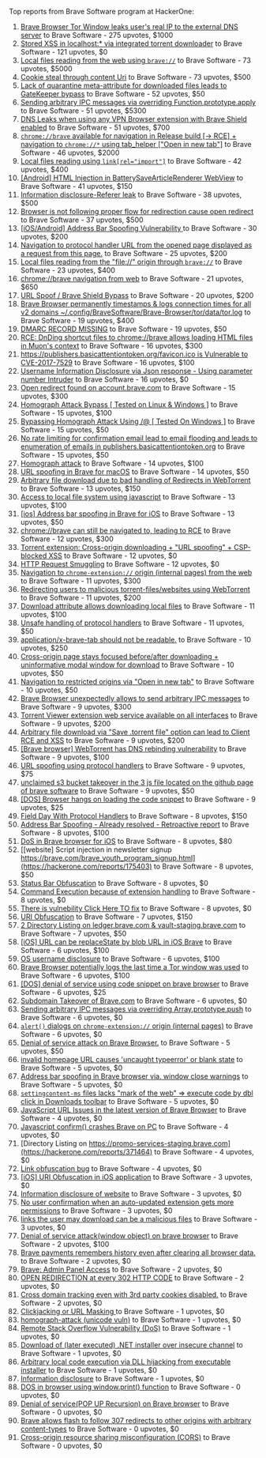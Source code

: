 Top reports from Brave Software program at HackerOne:

1. [Brave Browser Tor Window leaks user's real IP to the external DNS server](https://hackerone.com/reports/1077022) to Brave Software - 275 upvotes, $1000
2. [Stored XSS in localhost:* via integrated torrent downloader](https://hackerone.com/reports/681617) to Brave Software - 121 upvotes, $0
3. [Local files reading from the web using `brave://`](https://hackerone.com/reports/390013) to Brave Software - 73 upvotes, $5000
4. [Cookie steal through content Uri](https://hackerone.com/reports/876192) to Brave Software - 73 upvotes, $500
5. [Lack of quarantine meta-attribute for downloaded files leads to GateKeeper bypass](https://hackerone.com/reports/374106) to Brave Software - 52 upvotes, $50
6. [Sending arbitrary IPC messages via overriding Function.prototype.apply](https://hackerone.com/reports/188086) to Brave Software - 51 upvotes, $5300
7. [DNS Leaks when using any VPN Browser extension with Brave Shield enabled](https://hackerone.com/reports/1203842) to Brave Software - 51 upvotes, $700
8. [`chrome://brave` available for navigation in Release build [-\> RCE] + navigation to `chrome://*` using tab_helper ["Open in new tab"]](https://hackerone.com/reports/395737) to Brave Software - 46 upvotes, $2000
9. [Local files reading using `link[rel="import"]`](https://hackerone.com/reports/375329) to Brave Software - 42 upvotes, $400
10. [[Android] HTML Injection in BatterySaveArticleRenderer WebView](https://hackerone.com/reports/176065) to Brave Software - 41 upvotes, $150
11. [Information disclosure-Referer leak](https://hackerone.com/reports/1337624) to Brave Software - 38 upvotes, $500
12. [Browser is not following proper flow for redirection cause open redirect ](https://hackerone.com/reports/1579374) to Brave Software - 37 upvotes, $500
13. [[iOS/Android] Address Bar Spoofing Vulnerability ](https://hackerone.com/reports/175958) to Brave Software - 30 upvotes, $200
14. [Navigation to protocol handler URL from the opened page displayed as a request from this page.](https://hackerone.com/reports/374969) to Brave Software - 25 upvotes, $200
15. [Local files reading from the "file://" origin through `brave://`](https://hackerone.com/reports/390362) to Brave Software - 23 upvotes, $400
16. [chrome://brave navigation from web](https://hackerone.com/reports/415967) to Brave Software - 21 upvotes, $650
17. [URL Spoof / Brave Shield Bypass](https://hackerone.com/reports/255991) to Brave Software - 20 upvotes, $200
18. [Brave Browser permanently timestamps & logs connection times for all v2 domains ~/.config/BraveSoftware/Brave-Browser/tor/data/tor.log](https://hackerone.com/reports/1249056) to Brave Software - 19 upvotes, $400
19. [DMARC RECORD MISSING](https://hackerone.com/reports/491753) to Brave Software - 19 upvotes, $50
20. [RCE: DnDing shortcut files to chrome://brave allows loading HTML files in Muon's context](https://hackerone.com/reports/415258) to Brave Software - 16 upvotes, $300
21. [https://publishers.basicattentiontoken.org/favicon.ico is Vulnerable to CVE-2017-7529](https://hackerone.com/reports/980856) to Brave Software - 16 upvotes, $100
22. [Username Information Disclosure via Json response - Using parameter number Intruder](https://hackerone.com/reports/812351) to Brave Software - 16 upvotes, $0
23. [Open redirect found on account.brave.com](https://hackerone.com/reports/1338437) to Brave Software - 15 upvotes, $300
24. [Homograph Attack Bypass [ Tested on Linux & Windows ]](https://hackerone.com/reports/268984) to Brave Software - 15 upvotes, $100
25. [Bypassing Homograph Attack Using /@ [ Tested On Windows ]](https://hackerone.com/reports/317931) to Brave Software - 15 upvotes, $50
26. [No rate limiting for confirmation email lead to email flooding and leads to enumeration of emails in publishers.basicattentiontoken.org](https://hackerone.com/reports/854793) to Brave Software - 15 upvotes, $50
27. [Homograph attack](https://hackerone.com/reports/175286) to Brave Software - 14 upvotes, $100
28. [URL spoofing in Brave for macOS](https://hackerone.com/reports/369086) to Brave Software - 14 upvotes, $50
29. [Arbitrary file download due to bad handling of Redirects in WebTorrent](https://hackerone.com/reports/975514) to Brave Software - 13 upvotes, $150
30. [Access to local file system using javascript](https://hackerone.com/reports/175979) to Brave Software - 13 upvotes, $100
31. [[ios] Address bar spoofing in Brave for iOS](https://hackerone.com/reports/176929) to Brave Software - 13 upvotes, $50
32. [chrome://brave can still be navigated to, leading to RCE](https://hackerone.com/reports/415178) to Brave Software - 12 upvotes, $300
33. [Torrent extension: Cross-origin downloading + "URL spoofing" + CSP-blocked XSS](https://hackerone.com/reports/378864) to Brave Software - 12 upvotes, $0
34. [HTTP Request Smuggling](https://hackerone.com/reports/866382) to Brave Software - 12 upvotes, $0
35. [Navigation to `chrome-extension://` origin (internal pages) from the web](https://hackerone.com/reports/378805) to Brave Software - 11 upvotes, $300
36. [Redirecting users to malicious torrent-files/websites using WebTorrent](https://hackerone.com/reports/968328) to Brave Software - 11 upvotes, $200
37. [Download attribute allows downloading local files](https://hackerone.com/reports/258710) to Brave Software - 11 upvotes, $100
38. [Unsafe handling of protocol handlers](https://hackerone.com/reports/369185) to Brave Software - 11 upvotes, $50
39. [application/x-brave-tab should not be readable.](https://hackerone.com/reports/258578) to Brave Software - 10 upvotes, $250
40. [Cross-origin page stays focused before/after downloading + uninformative modal window for download](https://hackerone.com/reports/375259) to Brave Software - 10 upvotes, $50
41. [Navigation to restricted origins via "Open in new tab"](https://hackerone.com/reports/369218) to Brave Software - 10 upvotes, $50
42. [Brave Browser unexpectedly allows to send arbitrary IPC messages](https://hackerone.com/reports/187542) to Brave Software - 9 upvotes, $300
43. [Torrent Viewer extension web service available on all interfaces](https://hackerone.com/reports/300181) to Brave Software - 9 upvotes, $200
44. [Arbitrary file download via "Save .torrent file" option can lead to Client RCE and XSS](https://hackerone.com/reports/963155) to Brave Software - 9 upvotes, $200
45. [[Brave browser] WebTorrent has DNS rebinding vulnerability](https://hackerone.com/reports/663729) to Brave Software - 9 upvotes, $100
46. [URL spoofing using protocol handlers](https://hackerone.com/reports/373721) to Brave Software - 9 upvotes, $75
47. [unclaimed s3 bucket takeover in the 3 js file located on the github page of  brave software](https://hackerone.com/reports/1316650) to Brave Software - 9 upvotes, $50
48. [[DOS] Browser hangs on loading the code snippet](https://hackerone.com/reports/181686) to Brave Software - 9 upvotes, $25
49. [Field Day With Protocol Handlers](https://hackerone.com/reports/416040) to Brave Software - 8 upvotes, $150
50. [Address Bar Spoofing - Already resolved - Retroactive report](https://hackerone.com/reports/175779) to Brave Software - 8 upvotes, $100
51. [DoS in Brave browser for iOS](https://hackerone.com/reports/357665) to Brave Software - 8 upvotes, $80
52. [[website] Script injection in newsletter signup https://brave.com/brave_youth_program_signup.html](https://hackerone.com/reports/175403) to Brave Software - 8 upvotes, $50
53. [Status Bar Obfuscation](https://hackerone.com/reports/175701) to Brave Software - 8 upvotes, $0
54. [Command Execution because of extension handling](https://hackerone.com/reports/188078) to Brave Software - 8 upvotes, $0
55. [There is vulnebility Click Here TO fix](https://hackerone.com/reports/319036) to Brave Software - 8 upvotes, $0
56. [URI Obfuscation](https://hackerone.com/reports/175529) to Brave Software - 7 upvotes, $150
57. [2 Directory Listing on ledger.brave.com & vault-staging.brave.com](https://hackerone.com/reports/175320) to Brave Software - 7 upvotes, $50
58. [[iOS] URL can be replaceState by blob URL in iOS Brave](https://hackerone.com/reports/215044) to Brave Software - 6 upvotes, $100
59. [OS username disclosure](https://hackerone.com/reports/258585) to Brave Software - 6 upvotes, $100
60. [Brave Browser potentially logs the last time a Tor window was used](https://hackerone.com/reports/1024668) to Brave Software - 6 upvotes, $100
61. [[DOS] denial of service using code snippet on brave browser](https://hackerone.com/reports/181558) to Brave Software - 6 upvotes, $25
62. [Subdomain Takeover of Brave.com](https://hackerone.com/reports/175397) to Brave Software - 6 upvotes, $0
63. [Sending arbitrary IPC messages via overriding Array.prototype.push](https://hackerone.com/reports/188561) to Brave Software - 6 upvotes, $0
64. [`alert()` dialogs on `chrome-extension://` origin (internal pages)](https://hackerone.com/reports/378809) to Brave Software - 6 upvotes, $0
65. [Denial of service attack on Brave Browser.](https://hackerone.com/reports/176066) to Brave Software - 5 upvotes, $50
66. [invalid homepage URL causes 'uncaught typeerror' or blank state](https://hackerone.com/reports/177184) to Brave Software - 5 upvotes, $0
67. [Address bar spoofing in Brave browser via. window close warnings](https://hackerone.com/reports/208834) to Brave Software - 5 upvotes, $0
68. [`settingcontent-ms` files lacks "mark of the web" =\> execute code by dbl click in Downloads toolbar](https://hackerone.com/reports/377206) to Brave Software - 5 upvotes, $0
69. [JavaScript URL Issues in the latest version of Brave Browser](https://hackerone.com/reports/176083) to Brave Software - 4 upvotes, $0
70. [Javascript confirm() crashes Brave on PC](https://hackerone.com/reports/176076) to Brave Software - 4 upvotes, $0
71. [Directory Listing on https://promo-services-staging.brave.com](https://hackerone.com/reports/371464) to Brave Software - 4 upvotes, $0
72. [Link obfuscation bug](https://hackerone.com/reports/669440) to Brave Software - 4 upvotes, $0
73. [[iOS] URI Obfuscation in iOS application](https://hackerone.com/reports/176159) to Brave Software - 3 upvotes, $0
74. [Information disclosure of website](https://hackerone.com/reports/179121) to Brave Software - 3 upvotes, $0
75. [No user confirmation when an auto-updated extension gets more permissions](https://hackerone.com/reports/199243) to Brave Software - 3 upvotes, $0
76. [links the user may download can be a malicious files](https://hackerone.com/reports/182557) to Brave Software - 3 upvotes, $0
77. [Denial of service attack(window object) on brave browser](https://hackerone.com/reports/176197) to Brave Software - 2 upvotes, $100
78. [Brave payments remembers history even after clearing all browser data.](https://hackerone.com/reports/203088) to Brave Software - 2 upvotes, $0
79. [Brave: Admin Panel Access](https://hackerone.com/reports/175366) to Brave Software - 2 upvotes, $0
80. [OPEN REDIRECTION at every 302 HTTP CODE](https://hackerone.com/reports/369447) to Brave Software - 2 upvotes, $0
81. [Cross domain tracking even with 3rd party cookies disabled.](https://hackerone.com/reports/331428) to Brave Software - 2 upvotes, $0
82. [Clickjacking or URL Masking ](https://hackerone.com/reports/204198) to Brave Software - 1 upvotes, $0
83. [homograph-attack (unicode vuln)](https://hackerone.com/reports/221461) to Brave Software - 1 upvotes, $0
84. [Remote Stack Overflow Vulnerability (DoS)](https://hackerone.com/reports/181061) to Brave Software - 1 upvotes, $0
85. [Download of (later executed) .NET installer over insecure channel](https://hackerone.com/reports/272231) to Brave Software - 1 upvotes, $0
86. [Arbitrary local code execution via DLL hijacking from executable installer](https://hackerone.com/reports/272221) to Brave Software - 1 upvotes, $0
87. [Information disclosure](https://hackerone.com/reports/1347249) to Brave Software - 1 upvotes, $0
88. [DOS in browser using window.print() function](https://hackerone.com/reports/176364) to Brave Software - 0 upvotes, $0
89. [Denial of service(POP UP Recursion) on Brave browser](https://hackerone.com/reports/179248) to Brave Software - 0 upvotes, $0
90. [Brave allows flash to follow 307 redirects to other origins with arbitrary content-types](https://hackerone.com/reports/449478) to Brave Software - 0 upvotes, $0
91. [Cross-origin resource sharing misconfiguration (CORS)](https://hackerone.com/reports/954512) to Brave Software - 0 upvotes, $0
